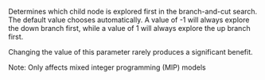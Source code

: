 Determines which child node is explored first in the branch-and-cut search. The default value chooses automatically. A
value of -1 will always explore the down branch first, while a value of 1 will always explore the up branch first.

Changing the value of this parameter rarely produces a significant benefit.

Note: Only affects mixed integer programming (MIP) models